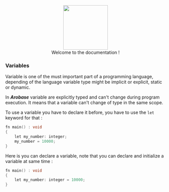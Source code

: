 <div align="center">
    <img width="140px" src="../others/logo.png"/><br/>
    Welcome to the documentation !
</div>

### Variables

Variable is one of the must important part of a programming language, depending of the language variable type might be implicit or explicit, static or dynamic.

In ***Arobase*** variable are explicitly typed and can't change during program execution.
It means that a variable can't change of type in the same scope.

To use a variable you have to declare it before, you have to use the `let` keyword for that : 
```c
fn main() : void
{
    let my_number: integer;
    my_number = 10000;
}
```
Here is you can declare a variable, note that you can declare and initialize a variable at same time : 
```c
fn main() : void
{
    let my_number: integer = 10000;
}
```